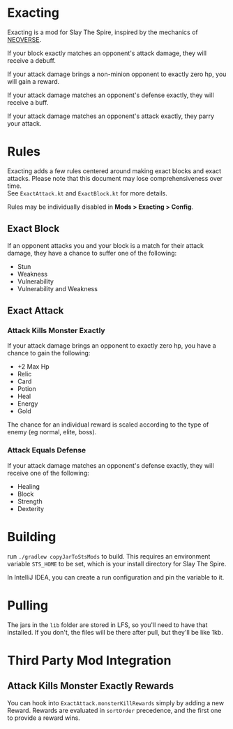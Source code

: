 # Exacting

Exacting is a mod for Slay The Spire, inspired by the mechanics of [NEOVERSE](https://store.steampowered.com/app/994220/NEOVERSE/).

If your block exactly matches an opponent's attack damage, they will receive a debuff.

If your attack damage brings a non-minion opponent to exactly zero hp, you will gain a reward.

If your attack damage matches an opponent's defense exactly, they will receive a buff.

If your attack damage matches an opponent's attack exactly, they parry your attack.

# Rules
Exacting adds a few rules centered around making exact blocks and exact attacks.
Please note that this document may lose comprehensiveness over time.  
See `ExactAttack.kt` and `ExactBlock.kt` for more details. 

Rules may be individually disabled in **Mods > Exacting > Config**.

## Exact Block
If an opponent attacks you and your block is a match for their attack damage, they have a chance to suffer one of the following:

* Stun
* Weakness
* Vulnerability
* Vulnerability and Weakness

## Exact Attack
### Attack Kills Monster Exactly
If your attack damage brings an opponent to exactly zero hp, you have a chance to gain the following:

* +2 Max Hp
* Relic
* Card
* Potion
* Heal
* Energy
* Gold

The chance for an individual reward is scaled according to the type of enemy (eg normal, elite, boss).

### Attack Equals Defense
If your attack damage matches an opponent's defense exactly, they will receive one of the following:

* Healing
* Block
* Strength
* Dexterity

# Building

run `./gradlew copyJarToStsMods` to build.  This requires an environment variable `STS_HOME` to be set, which is your install directory for Slay The Spire.

In IntelliJ IDEA, you can create a run configuration and pin the variable to it.

# Pulling

The jars in the `lib` folder are stored in LFS, so you'll need to have that installed.  If you don't, the files will be there after pull, but they'll be like 1kb.

# Third Party Mod Integration
## Attack Kills Monster Exactly Rewards

You can hook into `ExactAttack.monsterKillRewards` simply by adding a new Reward.  Rewards are evaluated in `sortOrder` precedence, and the first one to provide a reward wins. 
